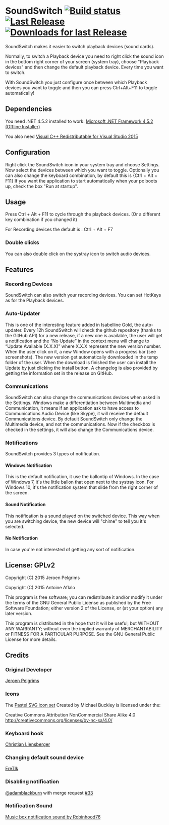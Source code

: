 # SoundSwitch [![Build status](https://ci.appveyor.com/api/projects/status/bt0yr309rq74tbvc?svg=true)](https://ci.appveyor.com/project/Belphemur/soundswitch) [![Last Release](https://img.shields.io/github/release/Belphemur/SoundSwitch.svg)](https://github.com/Belphemur/SoundSwitch/releases) [![Downloads for last Release](https://img.shields.io/github/downloads/Belphemur/SoundSwitch/latest/total.svg)](https://www.aaflalo.me/downloads/)
SoundSwitch makes it easier to switch playback devices (sound cards).

Normally, to switch a Playback device you need to right click the sound icon in the bottom right corner of your screen (system tray),
choose "Playback devices" and then change the default playback device.
Every time you want to switch.

With SoundSwitch you just configure once between which Playback devices you want to toggle and then you can press Ctrl+Alt+F11 to toggle automatically!

## Dependencies
You need .NET 4.5.2 installed to work: [Microsoft .NET Framework 4.5.2 (Offline Installer)](https://www.microsoft.com/en-us/download/details.aspx?id=42642) 

You also need [Visual C++ Redistributable for Visual Studio 2015](https://www.microsoft.com/en-us/download/details.aspx?id=48145)

## Configuration
Right click the SoundSwitch icon in your system tray and choose Settings.
Now select the devices between which you want to toggle.
Optionally you can also change the keyboard combination, by default this is {Ctrl + Alt + F11}
If you want the application to start automatically when your pc boots up, check the box "Run at startup".

## Usage
Press Ctrl + Alt + F11 to cycle through the playback devices.
(Or a different key combination if you changed it)

For Recording devices the default is : Ctrl + Alt + F7

### Double clicks
You can also double click on the systray icon to switch audio devices.

## Features

### Recording Devices
SoundSwitch can also switch your recording devices. You can set HotKeys as for the Playback devices.

### Auto-Updater
This is one of the interesting feature added in Isabelline Gold, the auto-updater. Every 12h SoundSwitch will check the github repository (thanks to the GitHub API) for a new release, if a new one is available, the user will get a notification and the  “No Update” in the context menu will change to “Update Available (X.X.X)” where X.X.X represent the new version number. When the user click on it, a new Window opens with a progress bar (see screenshots). The new version get automatically downloaded in the temp folder of the user. When the download is finished the user can install the Update by just clicking the install button. A changelog is also provided by getting the information set in the release on GitHub.

### Communications
SoundSwitch can also change the communications devices when asked in the Settings. Windows make a differentiation between Multimedia and Communication, it means if an application ask to have access to Communications Audio Device (like Skype), it will receive the default Communications device. By default SoundSwitch only change the Multimedia device, and not the communications. Now if the checkbox is checked in the settings, it will also change the Communications device.

### Notifications
SoundSwitch provides 3 types of notification.

#### Windows Notification
This is the default notification, it use the ballontip of Windows. In the case of Windows 7, it's the little ballon that open next to the systray icon. For Windows 10, it's the notification system that slide from the right corner of the screen.

#### Sound Notification
This notification is a sound played on the switched device. This way when you are switching device, the new device will "chime" to tell you it's selected.

#### No Notification
In case you're not interested of getting any sort of notification.

## License: GPLv2

Copyright (C) 2015 Jeroen Pelgrims

Copyright (C) 2015 Antoine Aflalo

This program is free software; you can redistribute it and/or
modify it under the terms of the GNU General Public License
as published by the Free Software Foundation; either version 2
of the License, or (at your option) any later version.

This program is distributed in the hope that it will be useful,
but WITHOUT ANY WARRANTY; without even the implied warranty of
MERCHANTABILITY or FITNESS FOR A PARTICULAR PURPOSE.  See the
GNU General Public License for more details.

## Credits

### Original Developer
[Jeroen Pelgrims](http://jeroenpelgrims.be)

### Icons
The [Pastel SVG icon set](https://codefisher.org/pastel-svg/) Created by Michael Buckley is licensed under the:

Creative Commons Attribution NonCommercial Share Alike 4.0
http://creativecommons.org/licenses/by-nc-sa/4.0/ 

### Keyboard hook
[Christian Liensberger](http://www.liensberger.it/web/blog/?p=207)

### Changing default sound device
[EreTIk](http://eretik.omegahg.com/)

### Disabling notification
[@adamblackburn](https://github.com/adamblackburn) with merge request [#33](https://github.com/Belphemur/SoundSwitch/pull/33)

### Notification Sound
[Music box notification sound by Robinhood76](https://www.freesound.org/people/Robinhood76/sounds/216676/)
